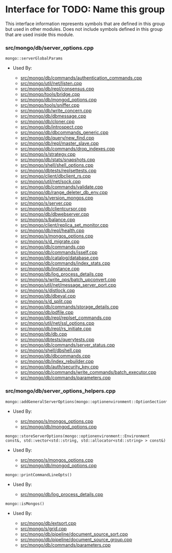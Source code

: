 
# Interface for TODO: Name this group
This interface information represents symbols that are defined in this group but used in other modules.  Does not include symbols defined in this group that are used inside this module.

### src/mongo/db/server\_options.cpp

<div></div>

    mongo::serverGlobalParams

- Used By:

    - [src/mongo/db/commands/authentication\_commands.cpp](../../../../security/authentication)
    - [src/mongo/util/net/listen.cpp](../../../../network/network\_core)
    - [src/mongo/db/repl/consensus.cpp](../../../../replication/replication)
    - [src/mongo/tools/bridge.cpp](../../../../tools/tools)
    - [src/mongo/db/mongod\_options.cpp](../../../../process\_management/mongos\_and\_mongod\_mains)
    - [src/mongo/tools/sniffer.cpp](../../../../tools/tools)
    - [src/mongo/db/write\_concern.cpp](../../../../replication/replication)
    - [src/mongo/db/dbmessage.cpp](../../../../network/network\_core)
    - [src/mongo/db/cloner.cpp](../../../../storage/storage\_layer\_structure)
    - [src/mongo/db/introspect.cpp](../../../../queries/client\_and\_operation\_tracking)
    - [src/mongo/db/dbcommands\_generic.cpp](../../../../queries/database\_commands)
    - [src/mongo/db/query/new\_find.cpp](../../../../queries/core\_query\_system)
    - [src/mongo/db/repl/master\_slave.cpp](../../../../replication/replication)
    - [src/mongo/db/commands/drop\_indexes.cpp](../../../../queries/database\_commands)
    - [src/mongo/s/strategy.cpp](../../../../network/network\_core)
    - [src/mongo/db/stats/snapshots.cpp](../../../../utilities/utilities)
    - [src/mongo/shell/shell\_options.cpp](../../../../mongo\_shell/mongo\_shell)
    - [src/mongo/dbtests/replsettests.cpp](../../../../tests/unit\_tests)
    - [src/mongo/client/dbclient\_rs.cpp](../../../../network/cpp\_client\_driver)
    - [src/mongo/util/net/sock.cpp](../../../../network/network\_core)
    - [src/mongo/db/commands/validate.cpp](../../../../queries/database\_commands)
    - [src/mongo/db/range\_deleter\_db\_env.cpp](../../../../sharding/sharding)
    - [src/mongo/s/version\_mongos.cpp](../../../../sharding/sharding)
    - [src/mongo/s/server.cpp](../../../../process\_management/mongos\_and\_mongod\_mains)
    - [src/mongo/db/clientcursor.cpp](../../../../queries/client\_and\_operation\_tracking)
    - [src/mongo/db/dbwebserver.cpp](../../../../network/web\_server)
    - [src/mongo/s/balance.cpp](../../../../sharding/sharding)
    - [src/mongo/client/replica\_set\_monitor.cpp](../../../../network/cpp\_client\_driver)
    - [src/mongo/db/repl/health.cpp](../../../../replication/replication)
    - [src/mongo/s/mongos\_options.cpp](../../../../process\_management/mongos\_and\_mongod\_mains)
    - [src/mongo/s/d\_migrate.cpp](../../../../sharding/sharding)
    - [src/mongo/db/commands.cpp](../../../../queries/database\_commands)
    - [src/mongo/db/commands/isself.cpp](../../../../queries/database\_commands)
    - [src/mongo/db/catalog/database.cpp](../../../../storage/storage\_layer\_structure)
    - [src/mongo/db/commands/index\_stats.cpp](../../../../queries/database\_commands)
    - [src/mongo/db/instance.cpp](../../../../storage/storage\_layer\_structure)
    - [src/mongo/db/log\_process\_details.cpp](../../../../process\_management/logging\_system)
    - [src/mongo/s/write\_ops/batch\_upconvert.cpp](../../../../network/write\_commands)
    - [src/mongo/util/net/message\_server\_port.cpp](../../../../network/network\_core)
    - [src/mongo/s/distlock.cpp](../../../../sharding/sharding)
    - [src/mongo/db/dbeval.cpp](../../../../queries/database\_commands)
    - [src/mongo/s/d\_split.cpp](../../../../sharding/sharding)
    - [src/mongo/db/commands/storage\_details.cpp](../../../../queries/database\_commands)
    - [src/mongo/db/pdfile.cpp](../../../../storage/storage\_layer\_structure)
    - [src/mongo/db/repl/replset\_commands.cpp](../../../../replication/replication)
    - [src/mongo/util/net/ssl\_options.cpp](../../../../network/ssl)
    - [src/mongo/db/repl/rs\_initiate.cpp](../../../../replication/replication)
    - [src/mongo/db/db.cpp](../../../../process\_management/mongos\_and\_mongod\_mains)
    - [src/mongo/dbtests/querytests.cpp](../../../../tests/unit\_tests)
    - [src/mongo/db/commands/server\_status.cpp](../../../../queries/database\_commands)
    - [src/mongo/shell/dbshell.cpp](../../../../mongo\_shell/mongo\_shell)
    - [src/mongo/db/dbcommands.cpp](../../../../queries/database\_commands)
    - [src/mongo/db/index\_rebuilder.cpp](../../../../queries/indexing)
    - [src/mongo/db/auth/security\_key.cpp](../../../../security/authentication)
    - [src/mongo/db/commands/write\_commands/batch\_executor.cpp](../../../../network/write\_commands)
    - [src/mongo/db/commands/parameters.cpp](../../../../queries/database\_commands)

### src/mongo/db/server\_options\_helpers.cpp

<div></div>

    mongo::addGeneralServerOptions(mongo::optionenvironment::OptionSection*)

- Used By:

    - [src/mongo/s/mongos\_options.cpp](../../../../process\_management/mongos\_and\_mongod\_mains)
    - [src/mongo/db/mongod\_options.cpp](../../../../process\_management/mongos\_and\_mongod\_mains)

<div></div>

    mongo::storeServerOptions(mongo::optionenvironment::Environment const&, std::vector<std::string, std::allocator<std::string> > const&)

- Used By:

    - [src/mongo/s/mongos\_options.cpp](../../../../process\_management/mongos\_and\_mongod\_mains)
    - [src/mongo/db/mongod\_options.cpp](../../../../process\_management/mongos\_and\_mongod\_mains)

<div></div>

    mongo::printCommandLineOpts()

- Used By:

    - [src/mongo/db/log\_process\_details.cpp](../../../../process\_management/logging\_system)

<div></div>

    mongo::isMongos()

- Used By:

    - [src/mongo/db/extsort.cpp](../../../../queries/aggregation\_framework)
    - [src/mongo/s/grid.cpp](../../../../sharding/sharding)
    - [src/mongo/db/pipeline/document\_source\_sort.cpp](../../../../queries/aggregation\_framework)
    - [src/mongo/db/pipeline/document\_source\_group.cpp](../../../../queries/aggregation\_framework)
    - [src/mongo/db/commands/parameters.cpp](../../../../queries/database\_commands)
